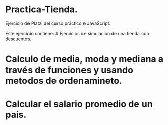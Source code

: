 # Practica-Tienda.
Ejercicio de Platzi del curso práctico e JavaScript.

Este ejercicio contiene: # Ejercicios de simulación de una tienda con descuentos.
# Calculo de media, moda y mediana a través de funciones y usando metodos de ordenamineto.
# Calcular el salario promedio de un país.
